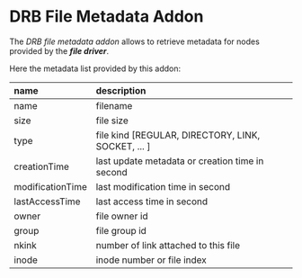 # DRB File Metadata Addon

The _DRB file metadata addon_ allows to retrieve metadata for nodes provided by
the _**file driver**_.

Here the metadata list provided by this addon:

| name             | description                                        |
|:-----------------|:---------------------------------------------------|
| name             | filename                                           |
| size             | file size                                          |
| type             | file kind [REGULAR, DIRECTORY, LINK, SOCKET, ... ] |
| creationTime     | last update metadata or creation time in second    |
| modificationTime | last modification time in second                   |
| lastAccessTime   | last access time in second                         |
| owner            | file owner id                                      |
| group            | file group id                                      |
| nkink            | number of link attached to this file               |
| inode            | inode number or file index                         |
